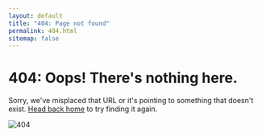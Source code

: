 ```yaml
---
layout: default
title: "404: Page not found"
permalink: 404.html
sitemap: false
---
```


<div class="page wrapper">
  <h1 class="page-title">404: Oops! There's nothing here.</h1>
  <p class="lead">Sorry, we've misplaced that URL or it's pointing to something that doesn't exist. <a href="{{ "/" | relative_url}}">Head back home</a> to try finding it again.</p>
  <div class="img-center"><img class="img-responsive" src="{{ "/public/images/meepo404.jpg" | relative_url }}" alt="404" /></div>
</div>